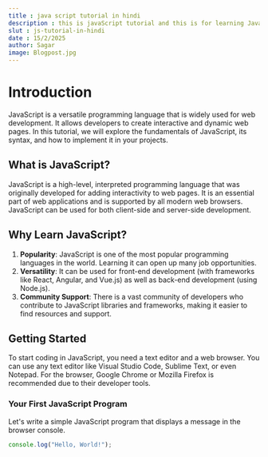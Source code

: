 ```yaml
---
title : java script tutorial in hindi 
description : this is javaScript tutorial and this is for learning JavaScript
slut : js-tutorial-in-hindi 
date : 15/2/2025
author: Sagar
image: Blogpost.jpg
---
```


# Introduction

JavaScript is a versatile programming language that is widely used for web development. It allows developers to create interactive and dynamic web pages. In this tutorial, we will explore the fundamentals of JavaScript, its syntax, and how to implement it in your projects.

## What is JavaScript?

JavaScript is a high-level, interpreted programming language that was originally developed for adding interactivity to web pages. It is an essential part of web applications and is supported by all modern web browsers. JavaScript can be used for both client-side and server-side development.

## Why Learn JavaScript?

1. **Popularity**: JavaScript is one of the most popular programming languages in the world. Learning it can open up many job opportunities.
2. **Versatility**: It can be used for front-end development (with frameworks like React, Angular, and Vue.js) as well as back-end development (using Node.js).
3. **Community Support**: There is a vast community of developers who contribute to JavaScript libraries and frameworks, making it easier to find resources and support.

## Getting Started

To start coding in JavaScript, you need a text editor and a web browser. You can use any text editor like Visual Studio Code, Sublime Text, or even Notepad. For the browser, Google Chrome or Mozilla Firefox is recommended due to their developer tools.

### Your First JavaScript Program

Let's write a simple JavaScript program that displays a message in the browser console.

```javascript
console.log("Hello, World!");
